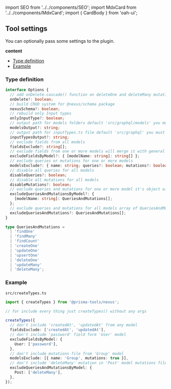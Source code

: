 import SEO from '../../components/SEO';
import MdxCard from '../../components/MdxCard';
import { CardBody } from 'oah-ui';

<SEO title="Nexus Api" />

<MdxCard>
<CardBody>

## Tool settings

You can optionally pass some settings to the plugin.

**content**

- [Type definition](#type-definition)
- [Example](#example)

</CardBody>
</MdxCard>

<MdxCard>
<CardBody>

### Type definition

```ts
interface Options {
  // add onDelete.cascade() function on deleteOne and deleteMany mutations
  onDelete?: boolean;
  // build CRUD system for @nexus/schema package
  nexusSchema?: boolean;
  // rebuild only Input types
  onlyInputType?: boolean;
  // output path for models folders default 'src/graphql/models' you must create this folder
  modelsOutput?: string;
  // output path for inputTypes.ts file default 'src/graphql' you must create this folder
  inputTypesOutput?: string;
  // exclude fields from all models
  fieldsExclude?: string[];
  // exclude fields from one or more models will merge it with general fieldsExclude
  excludeFieldsByModel?: { [modelName: string]: string[] };
  // exclude queries or mutations for one or more models
  modelsExclude?: { name: string; queries?: boolean; mutations?: boolean }[];
  // disable all queries for all models
  disableQueries?: boolean;
  // disable all mutations for all models
  disableMutations?: boolean;
  // exclude queries and mutations for one or more model it's object with key : model name value array of QueriesAndMutations type
  excludeQueriesAndMutationsByModel?: {
    [modelName: string]: QueriesAndMutations[];
  };
  // exclude queries and mutations for all models array of QueriesAndMutations type
  excludeQueriesAndMutations?: QueriesAndMutations[];
}

type QueriesAndMutations =
  | 'findOne'
  | 'findMany'
  | 'findCount'
  | 'createOne'
  | 'updateOne'
  | 'upsertOne'
  | 'deleteOne'
  | 'updateMany'
  | 'deleteMany';
```

</CardBody>
</MdxCard>

<MdxCard>
<CardBody>

### Example

`src/createTypes.ts`

```ts
import { createTypes } from '@prisma-tools/nexus';

// for include every thing just createTypes() without any args

createTypes({
  // don't include 'createdAt', 'updatedAt' from any model
  fieldsExclude: ['createdAt', 'updatedAt'],
  // don't include 'password' field form 'User' model
  excludeFieldsByModel: {
    User: ['password'],
  },
  // don't include mutations file from 'Group' model
  modelsExclude: [{ name: 'Group', mutations: true }],
  // don't include 'deleteMany' mutation in 'Post' model mutations file
  excludeQueriesAndMutationsByModel: {
    Post: ['deleteMany'],
  },
});
```

</CardBody>
</MdxCard>
